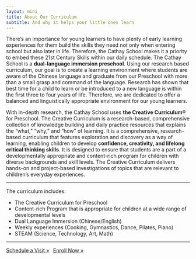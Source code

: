 ```yaml
---
layout: mini
title: About Our Curriculum
subtitle: And why it helps your little ones learn
---
```


There’s an importance for young learners to have plenty of early learning experiences for them build the skills they need not only when entering school but also later in life.  Therefore, the Cathay School makes it a priority to embed these 21st Century Skills within our daily schedule. The Cathay School is a **dual-language immersion preschool**. Using our research based curriculum, our goal is to create a learning environment where students are aware of the Chinese language and graduate from our Preschool with more than a small grasp and command of the language.  Research has shown that best time for a child to learn or be introduced to a new language is within the first three to four years of life.  Therefore, we are dedicated to offer a balanced and linguistically appropriate environment for our young learners.

With in-depth research, the Cathay School uses **the Creative Curriculum®** for Preschool.  The Creative Curriculum is a research-based, comprehensive collection of knowledge building and daily practice resources that explains the “what,” “why,” and “how” of learning. It is a comprehensive, research-based curriculum that features exploration and discovery as a way of learning, enabling children to develop **confidence, creativity, and lifelong critical thinking skills**. It is designed to ensure that students are a part of a developmentally appropriate and content-rich program for children with diverse backgrounds and skill levels.  The Creative Curriculum delivers hands-on and project-based investigations of topics that are relevant to children’s everyday experiences.

---

The curriculum includes:

* The Creative Curriculum for Preschool
* Content-rich Program that is appropriate for children at a wide range of developmental levels
* Dual Language Immersion (Chinese/English)
* Weekly experiences (Cooking, Gymnastics, Dance, Pilates, Piano)
* STEAM (Science, Technology, Art, Math)

---

<p class="text-right">
    <a href="/tour" class="btn btn-light btn-sm">Schedule a Visit »</a>&ensp;
    <a href="/enroll" class="btn btn-primary btn-sm">Enroll Now »</a>
</p>
